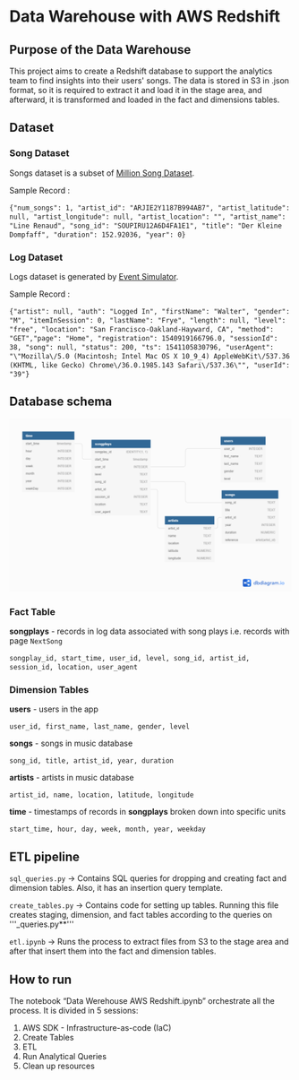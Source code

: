 
# Data Warehouse with AWS Redshift


## **Purpose of the Data Warehouse**

This project aims to create a Redshift database to support the analytics team to find insights into their users' songs.
The data is stored in S3 in .json format, so it is required to extract it and load it in the stage area, and afterward, it is transformed and loaded in the fact and dimensions tables.


## **Dataset**

### Song Dataset
Songs dataset is a subset of [Million Song Dataset](http://millionsongdataset.com/).

Sample Record :
```
{"num_songs": 1, "artist_id": "ARJIE2Y1187B994AB7", "artist_latitude": null, "artist_longitude": null, "artist_location": "", "artist_name": "Line Renaud", "song_id": "SOUPIRU12A6D4FA1E1", "title": "Der Kleine Dompfaff", "duration": 152.92036, "year": 0}
```

### Log Dataset
Logs dataset is generated by [Event Simulator](https://github.com/Interana/eventsim).

Sample Record :
```
{"artist": null, "auth": "Logged In", "firstName": "Walter", "gender": "M", "itemInSession": 0, "lastName": "Frye", "length": null, "level": "free", "location": "San Francisco-Oakland-Hayward, CA", "method": "GET","page": "Home", "registration": 1540919166796.0, "sessionId": 38, "song": null, "status": 200, "ts": 1541105830796, "userAgent": "\"Mozilla\/5.0 (Macintosh; Intel Mac OS X 10_9_4) AppleWebKit\/537.36 (KHTML, like Gecko) Chrome\/36.0.1985.143 Safari\/537.36\"", "userId": "39"}
```


## **Database schema**

![Schema](Schema.png "Redshift Schema")

### Fact Table 
**songplays** - records in log data associated with song plays i.e. records with page `NextSong`

```
songplay_id, start_time, user_id, level, song_id, artist_id, session_id, location, user_agent
```

###  Dimension Tables
**users**  - users in the app
```
user_id, first_name, last_name, gender, level
```
**songs**  - songs in music database
```
song_id, title, artist_id, year, duration
```
**artists**  - artists in music database
```
artist_id, name, location, latitude, longitude
```
**time**  - timestamps of records in  **songplays**  broken down into specific units
```
start_time, hour, day, week, month, year, weekday
```


## **ETL pipeline**


```sql_queries.py``` -> Contains SQL queries for dropping and creating fact and dimension tables. Also, it has an insertion query template.

```create_tables.py``` -> Contains code for setting up tables. Running this file creates staging, dimension, and fact tables according to the queries on '''_queries.py**'''

```etl.ipynb``` -> Runs the process to extract files from S3 to the stage area and after that insert them into the fact and dimension tables.


## **How to run**

The notebook “Data Werehouse AWS Redshift.ipynb”  orchestrate all the process.
It is divided in 5 sessions: 
1. AWS SDK - Infrastructure-as-code (IaC)
2. Create Tables
3. ETL
4. Run Analytical Queries
5. Clean up resources

